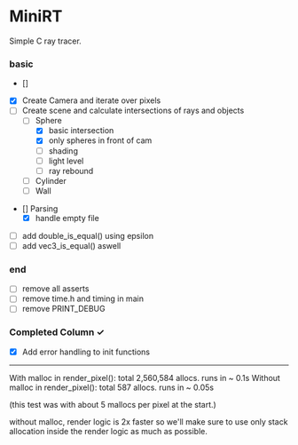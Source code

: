 # MiniRT
Simple C ray tracer.

### basic

- []

- [X] Create Camera and iterate over pixels
- [ ] Create scene and calculate intersections of rays and objects
  - [ ] Sphere
    - [X] basic intersection
	- [X] only spheres in front of cam
	- [ ] shading
	- [ ] light level
	- [ ] ray rebound
  - [ ] Cylinder
  - [ ] Wall

- [] Parsing
	- [X] handle empty file

- [ ] add double_is_equal() using epsilon
- [ ] add vec3_is_equal() aswell

### end
 - [ ] remove all asserts
 - [ ] remove time.h and timing in main
 - [ ] remove PRINT_DEBUG

### Completed Column ✓
- [X] Add error handling to init functions


---
With malloc in render_pixel():
	total 2,560,584 allocs.
	runs in ~ 0.1s
Without malloc in render_pixel():
	total 587 allocs.
	runs in ~ 0.05s

(this test was with about 5 mallocs per pixel at the start.)

without malloc, render logic is 2x faster so we'll make sure to use only stack allocation inside the render logic as much as possible.
